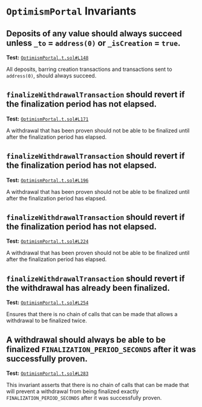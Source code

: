 # `OptimismPortal` Invariants

## Deposits of any value should always succeed unless `_to` = `address(0)` or `_isCreation` = `true`.
**Test:** [`OptimismPortal.t.sol#L148`](../test/invariants/OptimismPortal.t.sol#L148)

All deposits, barring creation transactions and transactions sent to `address(0)`, should always succeed. 

## `finalizeWithdrawalTransaction` should revert if the finalization period has not elapsed.
**Test:** [`OptimismPortal.t.sol#L171`](../test/invariants/OptimismPortal.t.sol#L171)

A withdrawal that has been proven should not be able to be finalized until after the finalization period has elapsed. 

## `finalizeWithdrawalTransaction` should revert if the finalization period has not elapsed.
**Test:** [`OptimismPortal.t.sol#L196`](../test/invariants/OptimismPortal.t.sol#L196)

A withdrawal that has been proven should not be able to be finalized until after the finalization period has elapsed. 

## `finalizeWithdrawalTransaction` should revert if the finalization period has not elapsed.
**Test:** [`OptimismPortal.t.sol#L224`](../test/invariants/OptimismPortal.t.sol#L224)

A withdrawal that has been proven should not be able to be finalized until after the finalization period has elapsed. 

## `finalizeWithdrawalTransaction` should revert if the withdrawal has already been finalized.
**Test:** [`OptimismPortal.t.sol#L254`](../test/invariants/OptimismPortal.t.sol#L254)

Ensures that there is no chain of calls that can be made that allows a withdrawal to be finalized twice. 

## A withdrawal should **always** be able to be finalized `FINALIZATION_PERIOD_SECONDS` after it was successfully proven.
**Test:** [`OptimismPortal.t.sol#L283`](../test/invariants/OptimismPortal.t.sol#L283)

This invariant asserts that there is no chain of calls that can be made that will prevent a withdrawal from being finalized exactly `FINALIZATION_PERIOD_SECONDS` after it was successfully proven. 